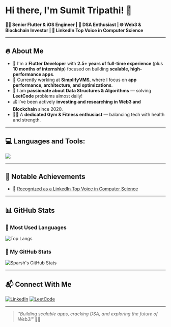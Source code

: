<!---
- 👋 Hi, I’m @Sumit Tripathi
- 👀 I’m interested in coding
- 🌱 I’m currently learning react
- 💞️ I’m looking to collaborate on social media 
- 📫 How to reach me follow me github 
- 😄 Pronouns: he/him
- ⚡ Fun fact: Vibes coding


Sumit1164/Sumit1164 is a ✨ special ✨ repository because its `README.md` (this file) appears on your GitHub profile.
You can click the Preview link to take a look at your changes.
--->




# Hi there, I'm Sumit Tripathi! 👋

**👨‍💻 Senior Flutter & iOS Engineer | 🧠 DSA Enthusiast | 🌐 Web3 & Blockchain Investor | 🏅 LinkedIn Top Voice in Computer Science**

---

## 🔥 About Me

- 🔧 I'm a **Flutter Developer** with **2.5+ years of full-time experience** (plus **10 months of internship**) focused on building **scalable, high-performance apps**.
- 🏢 Currently working at **SimplifyVMS**, where I focus on **app performance, architecture, and optimizations**.
- 📘 I am **passionate about Data Structures & Algorithms** — solving **LeetCode** problems almost daily!
- 💰 I’ve been actively **investing and researching in Web3 and Blockchain** since 2020.
- 🏋️‍♂️ A **dedicated Gym & Fitness enthusiast** — balancing tech with health and strength.

---

## 💻 Languages and Tools:

<img src="https://skillicons.dev/icons?i=flutter,dart,firebase,js,aws,react,nodejs,express" />

---

## 🚀 Notable Achievements

- 🏅 [Recognized as a LinkedIn Top Voice in Computer Science](https://www.linkedin.com/feed/update/urn:li:activity:YOUR-ACTIVITY-ID)

---

## 📊 GitHub Stats

### 🔹 Most Used Languages
![Top Langs](https://github-readme-stats.vercel.app/api/top-langs/?username=sparsh-git-dev&layout=compact)

### 🔹 My GitHub Stats
![Sparsh's GitHub Stats](https://github-readme-stats.vercel.app/api?username=sparsh-git-dev&show_icons=true&theme=default)

---

## 📬 Connect With Me

[![LinkedIn](https://img.shields.io/badge/-LinkedIn-blue?style=flat&logo=linkedin&logoColor=white)](https://www.linkedin.com/in/YOUR-LINKEDIN-ID/)
[![LeetCode](https://img.shields.io/badge/-LeetCode-FFA116?style=flat&logo=leetcode&logoColor=black)](https://leetcode.com/YOUR-LEETCODE-ID/)

---

> _"Building scalable apps, cracking DSA, and exploring the future of Web3!"_ 🚀🌸
